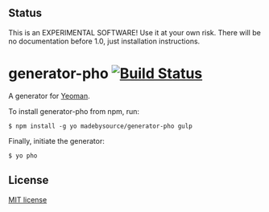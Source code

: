 ## Status
This is an EXPERIMENTAL SOFTWARE! Use it at your own risk. There will be no documentation before 1.0, just installation instructions.

# generator-pho [![Build Status](https://secure.travis-ci.org/madebysource/generator-pho.png?branch=master)](https://travis-ci.org/madebysource/generator-pho)

A generator for [Yeoman](http://yeoman.io).


To install generator-pho from npm, run:

```
$ npm install -g yo madebysource/generator-pho gulp
```

Finally, initiate the generator:

```
$ yo pho
```


## License

[MIT license](http://opensource.org/licenses/mit-license.php)
